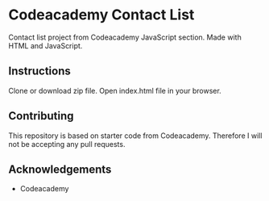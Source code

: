 # Codeacademy Contact List
Contact list project from Codeacademy JavaScript section. Made with HTML and JavaScript.

## Instructions
Clone or download zip file. Open index.html file in your browser.

## Contributing
This repository is based on starter code from Codeacademy. Therefore I will not be accepting any pull requests.

## Acknowledgements
* Codeacademy
